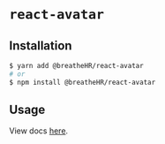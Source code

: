 # `react-avatar`

## Installation

```sh
$ yarn add @breatheHR/react-avatar
# or
$ npm install @breatheHR/react-avatar
```

## Usage

View docs [here](https://radix-ui.com/primitives/docs/components/avatar).
